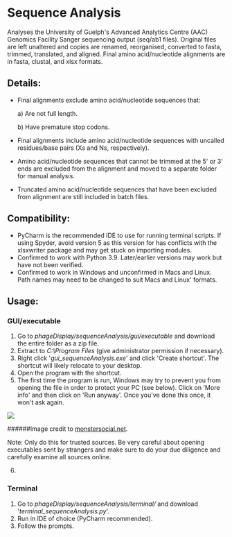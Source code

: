 # Sequence Analysis
 
Analyses the University of Guelph's Advanced Analytics Centre (AAC) Genomics Facility Sanger sequencing output
(seq/ab1 files). Original files are left unaltered and copies are renamed, reorganised, converted to fasta, trimmed,
translated, and aligned. Final amino acid/nucleotide alignments are in fasta, clustal, and xlsx formats.

## Details:

* Final alignments exclude amino acid/nucleotide sequences that:

    a) Are not full length.

    b) Have premature stop codons.
* Final alignments include amino acid/nucleotide sequences with uncalled residues/base pairs (Xs and Ns, respectively).
* Amino acid/nucleotide sequences that cannot be trimmed at the 5' or 3' ends are excluded from the alignment and moved
to a separate folder for manual analysis.
* Truncated amino acid/nucleotide sequences that have been excluded from alignment are still included in batch files.

## Compatibility:
* PyCharm is the recommended IDE to use for running terminal scripts. If using Spyder, avoid version 5 as this version
for has conflicts with the xlsxwriter package and may get stuck on importing modules.
* Confirmed to work with Python 3.9. Later/earlier versions may work but have not been verified.
* Confirmed to work in Windows and unconfirmed in Macs and Linux. Path names may need to be changed to suit Macs
and Linux' formats.

## Usage:

### GUI/executable

1. Go to _phageDisplay/sequenceAnalysis/gui/executable_ and download the entire folder as a zip file.
2. Extract to _C:\Program Files_ (give administrator permission if necessary).
3. Right click '_gui_sequenceAnalysis.exe_' and click 'Create shortcut'. The shortcut will likely relocate to your
desktop.
4. Open the program with the shortcut.
5. The first time the program is run, Windows may try to prevent you from opening the file in order to protect your PC
(see below). Click on 'More info' and then click on 'Run anyway'. Once you've done this once, it won't ask again.

<img src="https://external-content.duckduckgo.com/iu/?u=https%3A%2F%2Fmonstersocial.net%2Fwp-content%2Fuploads%2F2015%2F08%2Fwindowsprotectedyourpc.jpg&f=1&nofb=1">

######Image credit to [monstersocial.net](https://monstersocial.net/).

Note: Only do this for trusted sources. Be very careful about opening executables sent by strangers and make sure to do
your due diligence and carefully examine all sources online.

6. 

### Terminal

1. Go to _phageDisplay/sequenceAnalysis/terminal/_ and download '_terminal_sequenceAnalysis.py_'.
2. Run in IDE of choice (PyCharm recommended).
3. Follow the prompts.

